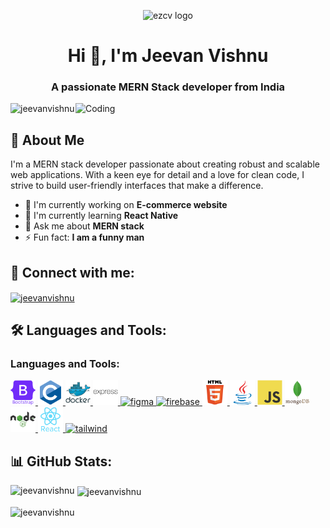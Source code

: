 <p align="center">
  <img src="https://lfsolutions.net/wp-content/uploads/2021/12/Full-Stack-Development-Featured-Image-LevelFive-Solutions.gif" alt="ezcv logo" />
</p>

<h1 align="center">Hi 👋, I'm Jeevan Vishnu</h1>
<h3 align="center">A passionate MERN Stack developer from India</h3>

<img align="right" alt="Coding" width="400" src="https://www.google.com/url?sa=i&url=https%3A%2F%2Fgurzu.com%2Fblog%2Fgetting-started-with-mern-stack%2F&psig=AOvVaw1ei6P9wdY2AL0w-xF0lslG&ust=1733305118678000&source=images&cd=vfe&opi=89978449&ved=0CBQQjRxqFwoTCLiDyfGmi4oDFQAAAAAdAAAAABAE">

<p align="left"> <img src="https://komarev.com/ghpvc/?username=jeevanvishnu&label=Profile%20views&color=0e75b6&style=flat" alt="jeevanvishnu" /> </p>

## 🚀 About Me
I'm a MERN stack developer passionate about creating robust and scalable web applications. With a keen eye for detail and a love for clean code, I strive to build user-friendly interfaces that make a difference.

- 🔭 I'm currently working on **E-commerce website**
- 🌱 I'm currently learning **React Native**
- 💬 Ask me about **MERN stack**
- ⚡ Fun fact: **I am a funny man**

## 🔗 Connect with me:
<p align="left">
<a href="https://www.linkedin.com/in/jeevan-vishnu/" target="blank"><img align="center" src="https://raw.githubusercontent.com/rahuldkjain/github-profile-readme-generator/master/src/images/icons/Social/linked-in-alt.svg" alt="jeevanvishnu" height="30" width="40" /></a>
</p>

## 🛠️ Languages and Tools:
<h3 align="left">Languages and Tools:</h3>
<p align="left"> <a href="https://getbootstrap.com" target="_blank" rel="noreferrer"> <img src="https://raw.githubusercontent.com/devicons/devicon/master/icons/bootstrap/bootstrap-plain-wordmark.svg" alt="bootstrap" width="40" height="40"/> </a> <a href="https://www.cprogramming.com/" target="_blank" rel="noreferrer"> <img src="https://raw.githubusercontent.com/devicons/devicon/master/icons/c/c-original.svg" alt="c" width="40" height="40"/> </a> <a href="https://www.docker.com/" target="_blank" rel="noreferrer"> <img src="https://raw.githubusercontent.com/devicons/devicon/master/icons/docker/docker-original-wordmark.svg" alt="docker" width="40" height="40"/> </a> <a href="https://expressjs.com" target="_blank" rel="noreferrer"> <img src="https://raw.githubusercontent.com/devicons/devicon/master/icons/express/express-original-wordmark.svg" alt="express" width="40" height="40"/> </a> <a href="https://www.figma.com/" target="_blank" rel="noreferrer"> <img src="https://www.vectorlogo.zone/logos/figma/figma-icon.svg" alt="figma" width="40" height="40"/> </a> <a href="https://firebase.google.com/" target="_blank" rel="noreferrer"> <img src="https://www.vectorlogo.zone/logos/firebase/firebase-icon.svg" alt="firebase" width="40" height="40"/> </a> <a href="https://www.w3.org/html/" target="_blank" rel="noreferrer"> <img src="https://raw.githubusercontent.com/devicons/devicon/master/icons/html5/html5-original-wordmark.svg" alt="html5" width="40" height="40"/> </a> <a href="https://www.java.com" target="_blank" rel="noreferrer"> <img src="https://raw.githubusercontent.com/devicons/devicon/master/icons/java/java-original.svg" alt="java" width="40" height="40"/> </a> <a href="https://developer.mozilla.org/en-US/docs/Web/JavaScript" target="_blank" rel="noreferrer"> <img src="https://raw.githubusercontent.com/devicons/devicon/master/icons/javascript/javascript-original.svg" alt="javascript" width="40" height="40"/> </a> <a href="https://www.mongodb.com/" target="_blank" rel="noreferrer"> <img src="https://raw.githubusercontent.com/devicons/devicon/master/icons/mongodb/mongodb-original-wordmark.svg" alt="mongodb" width="40" height="40"/> </a> <a href="https://nodejs.org" target="_blank" rel="noreferrer"> <img src="https://raw.githubusercontent.com/devicons/devicon/master/icons/nodejs/nodejs-original-wordmark.svg" alt="nodejs" width="40" height="40"/> </a> <a href="https://reactjs.org/" target="_blank" rel="noreferrer"> <img src="https://raw.githubusercontent.com/devicons/devicon/master/icons/react/react-original-wordmark.svg" alt="react" width="40" height="40"/> </a> <a href="https://tailwindcss.com/" target="_blank" rel="noreferrer"> <img src="https://www.vectorlogo.zone/logos/tailwindcss/tailwindcss-icon.svg" alt="tailwind" width="40" height="40"/> </a> </p>



## 📊 GitHub Stats:
<p><img align="left" src="https://github-readme-stats.vercel.app/api/top-langs?username=jeevanvishnu&show_icons=true&locale=en&layout=compact" alt="jeevanvishnu" /></p>

<p>&nbsp;<img align="center" src="https://github-readme-stats.vercel.app/api?username=jeevanvishnu&show_icons=true&locale=en" alt="jeevanvishnu" /></p>

<p><img align="center" src="https://github-readme-streak-stats.herokuapp.com/?user=jeevanvishnu&" alt="jeevanvishnu" /></p>
